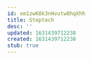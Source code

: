```yaml
---
id: xm1zwK8k3nHvutw0hqXhh
title: Steptech
desc: ''
updated: 1631439712238
created: 1631439712238
stub: true
---
```




